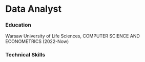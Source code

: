 # Data Analyst

### Education
Warsaw University of Life Sciences, 
COMPUTER SCIENCE AND ECONOMETRICS (2022-Now) 

### Technical Skills 
